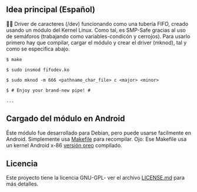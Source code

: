 ## Idea principal (Español)
👨‍🔧 Driver de caracteres (/dev) funcionando como una tubería FIFO, creado usando un módulo del Kernel Linux.
Como tal, es SMP-Safe gracias al uso de semáforos (trabajando como variables-condicón y cerrojos). Para usarlo
primero hay que compilar, cargar el módulo y crear el driver (mknod), tal y como se especifica abajo.




    $ make

    $ sudo insmod fifodev.ko

    $ sudo mknod -m 666 <pathname_char_file> c <major> <minor>
    
    $ # Enjoy your brand-new pipe! #

    ...


## Cargado del módulo en Android
Éste módulo fue desarrollado para Debian, pero puede usarse facilmente en Android.
Simplemente usa <a href="https://github.com/Zildj1an/FIFO-Driver/blob/master/Makefile_Android">Makefile</a> para recompilar.
Ojo: Ese Makefile usa un kernel Android x-86 <a href= "https://www.android.com/versions/oreo-8-0/"> versión oreo</a> compilado.


## Licencia
Este proyecto tiene la licencia GNU-GPL- ver el archivo <a href="https://github.com/Zildj1an/FIFO-Driver/blob/master/LICENSE">LICENSE.md</a>  para más detalles.

